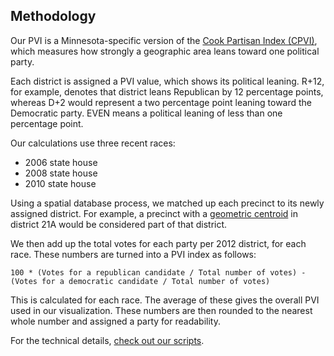 ## Methodology

Our PVI is a Minnesota-specific version of the [Cook Partisan Index (CPVI)](http://en.wikipedia.org/wiki/Cook_Partisan_Voting_Index), which measures how strongly a geographic area leans toward one political party.

Each district is assigned a PVI value, which shows its political leaning. R+12, for example, denotes that district leans Republican by 12 percentage points, whereas D+2 would represent a two percentage point leaning toward the Democratic party. EVEN means a political leaning of less than one percentage point.

Our calculations use three recent races:

- 2006 state house
- 2008 state house
- 2010 state house

Using a spatial database process, we matched up each precinct to its newly assigned district. For example, a precinct with a [geometric centroid](http://postgis.refractions.net/docs/ST_Centroid.html) in district 21A would be considered part of that district.

We then add up the total votes for each party per 2012 district, for each race. These numbers are turned into a PVI index as follows:

```
100 * (Votes for a republican candidate / Total number of votes) - (Votes for a democratic candidate / Total number of votes)
```

This is calculated for each race. The average of these gives the overall PVI used in our visualization. These numbers are then rounded to the nearest whole number and assigned a party for readability.

For the technical details, [check out our scripts](https://github.com/MinnPost/redistricting-map-open-seats-2012/tree/master/data/scripts).
